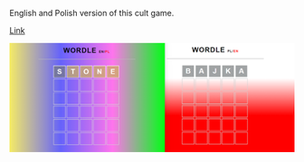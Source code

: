 
English and Polish version of this cult game. 

[Link](https://shemmyyo.github.io/wardle-js/index.html)

![WORDLE](assets/images/wordle-screen.png)
